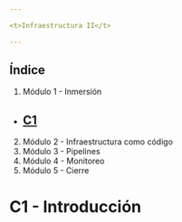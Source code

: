 ```yaml
---

<t>Infraestructura II</t>

---
```

## Índice

1. Módulo 1 - Inmersión
- [C1 ](#c1)
    - 
2. Módulo 2 - Infraestructura como código
3. Módulo 3 - Pipelines
4. Módulo 4 - Monitoreo
5. Módulo 5 - Cierre 

# C1 - Introducción <a id='c1'></a>

<!-- []() <a id='c1a'></a> -->